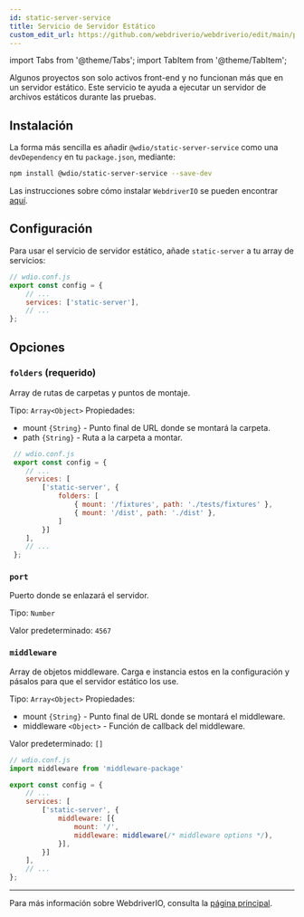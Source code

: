 ```yaml
---
id: static-server-service
title: Servicio de Servidor Estático
custom_edit_url: https://github.com/webdriverio/webdriverio/edit/main/packages/wdio-static-server-service/README.md
---
```


import Tabs from '@theme/Tabs';
import TabItem from '@theme/TabItem';

Algunos proyectos son solo activos front-end y no funcionan más que en un servidor estático. Este servicio te ayuda a ejecutar un servidor de archivos estáticos durante las pruebas.

## Instalación

La forma más sencilla es añadir `@wdio/static-server-service` como una `devDependency` en tu `package.json`, mediante:

```sh
npm install @wdio/static-server-service --save-dev
```

Las instrucciones sobre cómo instalar `WebdriverIO` se pueden encontrar [aquí](https://webdriver.io/docs/gettingstarted).

## Configuración

Para usar el servicio de servidor estático, añade `static-server` a tu array de servicios:

```js
// wdio.conf.js
export const config = {
    // ...
    services: ['static-server'],
    // ...
};
```

## Opciones

### `folders` (requerido)

Array de rutas de carpetas y puntos de montaje.

Tipo: `Array<Object>`
Propiedades:
 - mount `{String}` - Punto final de URL donde se montará la carpeta.
 - path `{String}` - Ruta a la carpeta a montar.

``` javascript
 // wdio.conf.js
 export const config = {
    // ...
    services: [
        ['static-server', {
            folders: [
                { mount: '/fixtures', path: './tests/fixtures' },
                { mount: '/dist', path: './dist' },
            ]
        }]
    ],
    // ...
 };
```

### `port`

Puerto donde se enlazará el servidor.

Tipo: `Number`

Valor predeterminado: `4567`

### `middleware`

Array de objetos middleware. Carga e instancia estos en la configuración y pásalos para que el servidor estático los use.

Tipo: `Array<Object>`
Propiedades:
 - mount `{String}` - Punto final de URL donde se montará el middleware.
 - middleware `<Object>` - Función de callback del middleware.

Valor predeterminado: `[]`

``` javascript
// wdio.conf.js
import middleware from 'middleware-package'

export const config = {
    // ...
    services: [
        ['static-server', {
            middleware: [{
                mount: '/',
                middleware: middleware(/* middleware options */),
            }],
        }]
    ],
    // ...
};
```

----

Para más información sobre WebdriverIO, consulta la [página principal](http://webdriver.io).
